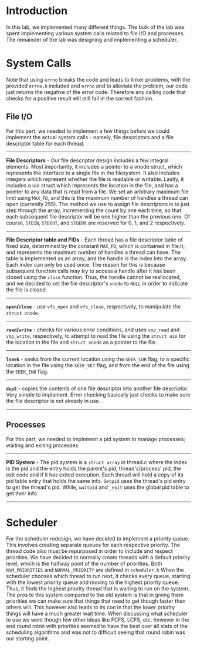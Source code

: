 # Introduction #
In this lab, we implemented many different things. The bulk of the lab was spent implementing various system calls related to file I/O and processes. The remainder of the lab was designing and implementing a scheduler.

# System Calls #
Note that using `errno` breaks the code and leads to linker problems, with the provided `errno.h` included and `errno`  and to alleviate the problem, our code just returns the negative of the error code. Therefore any calling code that checks for a positive result will still fail in the correct fashion.

## File I/O ##
For this part, we needed to implement a few things before we could implement the actual system calls - namely, file descriptors and a file descriptor table for each thread.

---

**File Descriptors** -
Our file descriptor design includes a few integral elements. Most importantly, it includes a pointer to a vnode struct, which represents the interface to a single file in the filesystem. It also includes integers which represent whether the file is readable or writable. Lastly, it includes a uio struct which represents the location in the file, and has a pointer to any data that is read from a file. We set an arbitrary maximum file limit using `MAX_FD`, and this is the maximum number of handles a thread can open (currently 255). The method we use to assign file descriptors is to just step through the array, incrementing the count by one each time, so that each subsequent file descriptor will be one higher than the previous one. Of course, `STDIN`, `STDOUT`, and `STDERR` are reserved for 0, 1, and 2 respectively.

---

**File Descriptor table and FIDs** -
Each thread has a file descriptor table of fixed size, determined by the constant `MAX_FD`, which is contained in file.h, and represents the maximum number of handles a thread can have. The table is implemented as an array, and the handle is the index into the array. Each index can only be used once. The reason for this is because subsequent function calls may try to access a handle after it has been closed using the `close` function. Thus, the handle cannot be reallocated, and we decided to set the file descriptor's `vnode` to `NULL` in order to indicate the file is closed.

---

**`open`/`close`** - use `vfs_open` and `vfs_close`, respectively, to manipulate the `struct vnode`.

---

**`read`/`write`** - checks for various error conditions, and uses `vop_read` and `vop_write`, respectively, to attempt to read the file using the `struct uio` for the location in the file and `struct vnode` as a pointer to the file.

---

**`lseek`** - seeks from the current location using the `SEEK_CUR` flag, to a specific location in the file using the `SEEK_SET` flag, and from the end of the file using the `SEEK_END` flag.

---

**`dup2`** - copies the contents of one file descriptor into another file descriptor. Very simple to implement. Error checking basically just checks to make sure the file descriptor is not already in use.

---

## Processes ##
For this part, we needed to implement a pid system to manage processes; waiting and exiting processes.

---

**PID System** -
The pid system is a `struct array` in thread.c where the index is the pid and the entry holds the parent's pid, thread's/process' pid, the exit code and if it has exited execution. Each thread will hold a copy of its pid table entry that holds the same info. `Getpid` uses the thread's pid entry to get the thread's pid. While, `waitpid` and `_exit` uses the global pid table to get their info.

---

# Scheduler #
For the scheduler redesign, we have decided to implement a priority queue. This involves creating separate queues for each respective priority. The thread code also must be repurposed in order to include and respect priorities. We have decided to normally create threads with a default priority level, which is the halfway point of the number of priorities. Both `NUM_PRIORITIES` and `NORMAL_PRIORITY` are defined in `scheduler.h` When the scheduler chooses which thread to run next, it checks every queue, starting with the lowest priority queue and moving to the highest priority queue. Thus, it finds the highest priority thread that is waiting to run on the system. The pros to this system compared to the old system is that in giving them priorities we can make sure that things that need to get though faster then others will. This however also leads to its con in that the lower priority things will have a much greater wait time. When discussing what scheduler to use we went though few other ideas like FCFS, LCFS, etc. however in the end round robin with priorities seemed to have the best over all stats of the scheduling algorithms and was not to difficult seeing that round robin was our starting point.